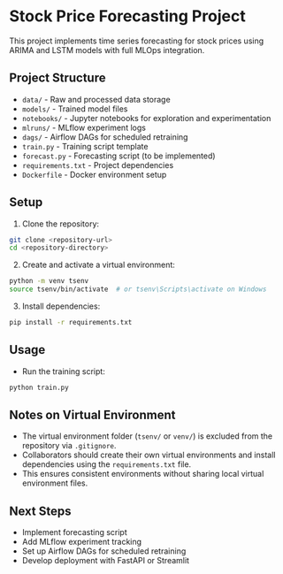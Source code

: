 # Stock Price Forecasting Project

This project implements time series forecasting for stock prices using ARIMA and LSTM models with full MLOps integration.

## Project Structure

- `data/` - Raw and processed data storage
- `models/` - Trained model files
- `notebooks/` - Jupyter notebooks for exploration and experimentation
- `mlruns/` - MLflow experiment logs
- `dags/` - Airflow DAGs for scheduled retraining
- `train.py` - Training script template
- `forecast.py` - Forecasting script (to be implemented)
- `requirements.txt` - Project dependencies
- `Dockerfile` - Docker environment setup

## Setup

1. Clone the repository:

```bash
git clone <repository-url>
cd <repository-directory>
```

2. Create and activate a virtual environment:

```bash
python -m venv tsenv
source tsenv/bin/activate  # or tsenv\Scripts\activate on Windows
```

3. Install dependencies:

```bash
pip install -r requirements.txt
```

## Usage

- Run the training script:

```bash
python train.py
```

## Notes on Virtual Environment

- The virtual environment folder (`tsenv/` or `venv/`) is excluded from the repository via `.gitignore`.
- Collaborators should create their own virtual environments and install dependencies using the `requirements.txt` file.
- This ensures consistent environments without sharing local virtual environment files.

## Next Steps

- Implement forecasting script
- Add MLflow experiment tracking
- Set up Airflow DAGs for scheduled retraining
- Develop deployment with FastAPI or Streamlit
